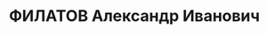 ---
title: ФИЛАТОВ Александр Иванович
description: 'Род. в 1888, Свердловская обл., Нижнесергинский р-н, п. Нижние Серги,
  русский. Проживал: г. Свердловск. Трест "Востоксталь", транспортный сектор, заведующий.

  Арестован 26.08.1937. Приговор: 21.01.1938 – 15 лет тюремного заключения.'
---